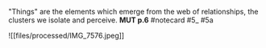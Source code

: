 "Things" are the elements which emerge from the web of relationships, the clusters we isolate and perceive.
**MUT p.6**
 #notecard
 #5_ #5a 

![[files/processed/IMG_7576.jpeg]]